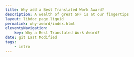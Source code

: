 ```yaml
---
title: Why add a Best Translated Work Award?
description: A wealth of great SFF is at our fingertips
layout: libdoc_page.liquid
permalink: why-award/index.html
eleventyNavigation:
    key: Why a Best Translated Work Award?
date: git Last Modified
tags:
    - intro
---
```

